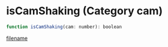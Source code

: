 # isCamShaking (Category cam)

```js
function isCamShaking(cam: number): boolean
```

[filename](isCamShaking_m.md ':include')